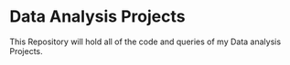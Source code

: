 # Data Analysis Projects
This Repository will hold all of the code and queries of my Data analysis Projects.
